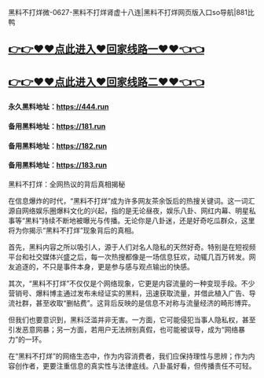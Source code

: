 黑料不打烊微-0627-黑料不打烊肾虚十八连|黑料不打烊网页版入口so导航|881比鸭

## [👉👉♥♥点此进入♥回家线路一♥♥👈👈](https://unpkg.com/182run/index.html)
## [👉👉♥♥点此进入♥回家线路二♥♥👈👈](https://unpkg.com/182-1run/index.html)

#### 永久黑料地址：https://444.run
#### 备用黑料地址：https://181.run
#### 备用黑料地址：https://182.run
#### 备用黑料地址：https://183.run

黑料不打烊：全网热议的背后真相揭秘

在信息爆炸的时代，“黑料不打烊”成为许多网友茶余饭后的热搜关键词。这一词汇源自网络娱乐圈爆料文化的兴起，指的是无论昼夜，娱乐八卦、网红内幕、明星私事等“黑料”持续不断地被曝光与传播。无论你是八卦迷，还是好奇吃瓜群众，这里将为你揭示“黑料不打烊”现象背后的真相。

首先，黑料内容之所以吸引人，源于人们对名人隐私的天然好奇。特别是在短视频平台和社交媒体兴盛之后，每一次热搜都像是一场信息狂欢，动辄几百万转发。网友追逐的，不只是事件本身，更是参与感与观点输出的快感。

其次，“黑料不打烊”不仅仅是个网络现象，它更是内容流量的一种变现手段。不少营销号、爆料博主通过发布未经证实的黑料，迅速获取流量，并借此植入广告、导流社群，甚至收取“删帖费”。这背后反映的是信息不对称与流量经济的畸形博弈。

但我们也要意识到，黑料泛滥并非无害。一方面，它可能侵犯当事人隐私权，甚至引发恶意网暴；另一方面，若用户无法辨别真假，也可能被误导，成为“网络暴力”的一环。

在“黑料不打烊”的网络生态中，作为内容消费者，我们应保持理性与思辨；作为内容创作者，更要注重信息的真实性与法律底线。八卦虽好看，但传播责任不可轻。
